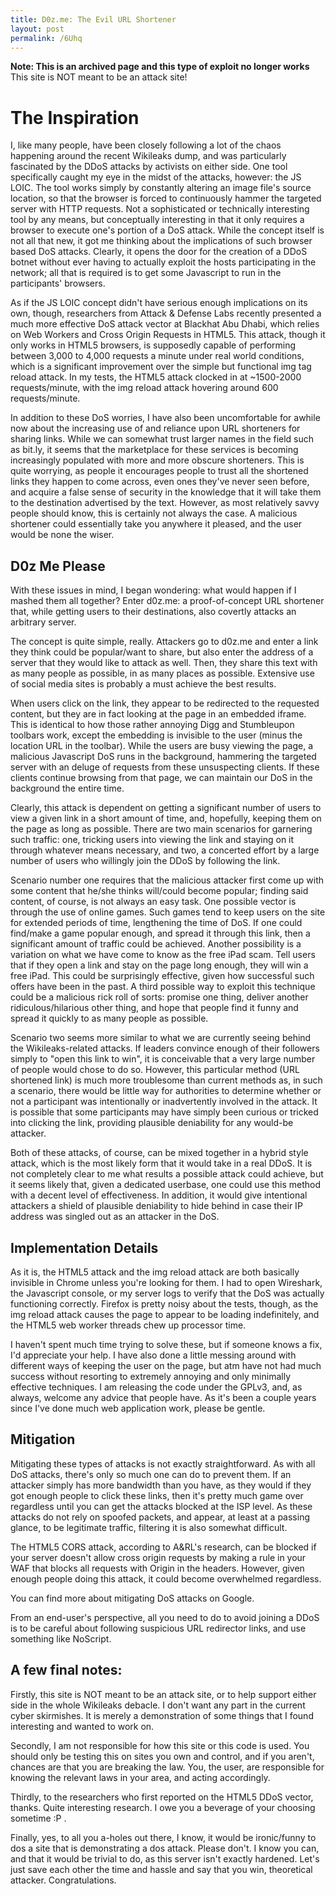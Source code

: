 ```yaml
---
title: D0z.me: The Evil URL Shortener
layout: post
permalink: /6Uhq
---
```


**Note: This is an archived page and this type of exploit no longer works** This site is NOT meant to be an attack site!

# The Inspiration

I, like many people, have been closely following a lot of the chaos happening around the recent Wikileaks dump, and was particularly fascinated by the DDoS attacks by activists on either side. One tool specifically caught my eye in the midst of the attacks, however: the JS LOIC. The tool works simply by constantly altering an image file's source location, so that the browser is forced to continuously hammer the targeted server with HTTP requests. Not a sophisticated or technically interesting tool by any means, but conceptually interesting in that it only requires a browser to execute one's portion of a DoS attack. While the concept itself is not all that new, it got me thinking about the implications of such browser based DoS attacks. Clearly, it opens the door for the creation of a DDoS botnet without ever having to actually exploit the hosts participating in the network; all that is required is to get some Javascript to run in the participants' browsers.

As if the JS LOIC concept didn't have serious enough implications on its own, though, researchers from Attack & Defense Labs recently presented a much more effective DoS attack vector at Blackhat Abu Dhabi, which relies on Web Workers and Cross Origin Requests in HTML5. This attack, though it only works in HTML5 browsers, is supposedly capable of performing between 3,000 to 4,000 requests a minute under real world conditions, which is a significant improvement over the simple but functional img tag reload attack. In my tests, the HTML5 attack clocked in at ~1500-2000 requests/minute, with the img reload attack hovering around 600 requests/minute.

In addition to these DoS worries, I have also been uncomfortable for awhile now about the increasing use of and reliance upon URL shorteners for sharing links. While we can somewhat trust larger names in the field such as bit.ly, it seems that the marketplace for these services is becoming increasingly populated with more and more obscure shorteners. This is quite worrying, as people it encourages people to trust all the shortened links they happen to come across, even ones they've never seen before, and acquire a false sense of security in the knowledge that it will take them to the destination advertised by the text. However, as most relatively savvy people should know, this is certainly not always the case. A malicious shortener could essentially take you anywhere it pleased, and the user would be none the wiser.

## D0z Me Please

With these issues in mind, I began wondering: what would happen if I mashed them all together? Enter d0z.me: a proof-of-concept URL shortener that, while getting users to their destinations, also covertly attacks an arbitrary server.

The concept is quite simple, really. Attackers go to d0z.me and enter a link they think could be popular/want to share, but also enter the address of a server that they would like to attack as well. Then, they share this text with as many people as possible, in as many places as possible. Extensive use of social media sites is probably a must achieve the best results.

When users click on the link, they appear to be redirected to the requested content, but they are in fact looking at the page in an embedded iframe. This is identical to how those rather annoying Digg and Stumbleupon toolbars work, except the embedding is invisible to the user (minus the location URL in the toolbar). While the users are busy viewing the page, a malicious Javascript DoS runs in the background, hammering the targeted server with an deluge of requests from these unsuspecting clients. If these clients continue browsing from that page, we can maintain our DoS in the background the entire time.

Clearly, this attack is dependent on getting a significant number of users to view a given link in a short amount of time, and, hopefully, keeping them on the page as long as possible. There are two main scenarios for garnering such traffic: one, tricking users into viewing the link and staying on it through whatever means necessary, and two, a concerted effort by a large number of users who willingly join the DDoS by following the link.

Scenario number one requires that the malicious attacker first come up with some content that he/she thinks will/could become popular; finding said content, of course, is not always an easy task. One possible vector is through the use of online games. Such games tend to keep users on the site for extended periods of time, lengthening the time of DoS. If one could find/make a game popular enough, and spread it through this link, then a significant amount of traffic could be achieved. Another possibility is a variation on what we have come to know as the free iPad scam. Tell users that if they open a link and stay on the page long enough, they will win a free iPad. This could be surprisingly effective, given how successful such offers have been in the past. A third possible way to exploit this technique could be a malicious rick roll of sorts: promise one thing, deliver another ridiculous/hilarious other thing, and hope that people find it funny and spread it quickly to as many people as possible.

Scenario two seems more similar to what we are currently seeing behind the Wikileaks-related attacks. If leaders convince enough of their followers simply to "open this link to win", it is conceivable that a very large number of people would chose to do so. However, this particular method (URL shortened link) is much more troublesome than current methods as, in such a scenario, there would be little way for authorities to determine whether or not a participant was intentionally or inadvertently involved in the attack. It is possible that some participants may have simply been curious or tricked into clicking the link, providing plausible deniability for any would-be attacker.

Both of these attacks, of course, can be mixed together in a hybrid style attack, which is the most likely form that it would take in a real DDoS. It is not completely clear to me what results a possible attack could achieve, but it seems likely that, given a dedicated userbase, one could use this method with a decent level of effectiveness. In addition, it would give intentional attackers a shield of plausible deniability to hide behind in case their IP address was singled out as an attacker in the DoS.

## Implementation Details


As it is, the HTML5 attack and the img reload attack are both basically invisible in Chrome unless you're looking for them. I had to open Wireshark, the Javascript console, or my server logs to verify that the DoS was actually functioning correctly. Firefox is pretty noisy about the tests, though, as the img reload attack causes the page to appear to be loading indefinitely, and the HTML5 web worker threads chew up processor time.

I haven't spent much time trying to solve these, but if someone knows a fix, I'd appreciate your help. I have also done a little messing around with different ways of keeping the user on the page, but atm have not had much success without resorting to extremely annoying and only minimally effective techniques. I am releasing the code under the GPLv3, and, as always, welcome any advice that people have. As it's been a couple years since I've done much web application work, please be gentle.

## Mitigation

Mitigating these types of attacks is not exactly straightforward. As with all DoS attacks, there's only so much one can do to prevent them. If an attacker simply has more bandwidth than you have, as they would if they got enough people to click these links, then it's pretty much game over regardless until you can get the attacks blocked at the ISP level. As these attacks do not rely on spoofed packets, and appear, at least at a passing glance, to be legitimate traffic, filtering it is also somewhat difficult.

The HTML5 CORS attack, according to A&RL's research, can be blocked if your server doesn't allow cross origin requests by making a rule in your WAF that blocks all requests with Origin in the headers. However, given enough people doing this attack, it could become overwhelmed regardless.

You can find more about mitigating DoS attacks on Google.

From an end-user's perspective, all you need to do to avoid joining a DDoS is to be careful about following suspicious URL redirector links, and use something like NoScript.

## A few final notes:

Firstly, this site is NOT meant to be an attack site, or to help support either side in the whole Wikileaks debacle. I don't want any part in the current cyber skirmishes. It is merely a demonstration of some things that I found interesting and wanted to work on.

Secondly, I am not responsible for how this site or this code is used. You should only be testing this on sites you own and control, and if you aren't, chances are that you are breaking the law. You, the user, are responsible for knowing the relevant laws in your area, and acting accordingly.

Thirdly, to the researchers who first reported on the HTML5 DDoS vector, thanks. Quite interesting research. I owe you a beverage of your choosing sometime :P .

Finally, yes, to all you a-holes out there, I know, it would be ironic/funny to dos a site that is demonstrating a dos attack. Please don't. I know you can, and that it would be trivial to do, as this server isn't exactly hardened. Let's just save each other the time and hassle and say that you win, theoretical attacker. Congratulations.
